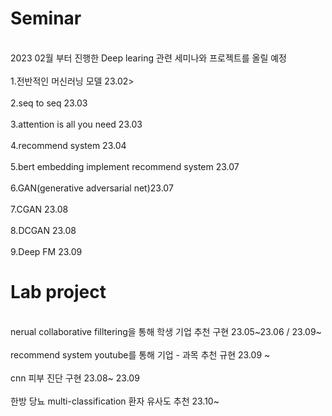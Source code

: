 <h1>Seminar</h1> 
<br>2023 02월 부터 진행한 Deep learing 관련 세미나와 프로젝트를 올릴 예정<br>
<br>1.전반적인 머신러닝 모델 23.02><br>
<br>2.seq to seq 23.03<br>
<br>3.attention is all you need 23.03<br>
<br>4.recommend system 23.04<br>
<br>5.bert embedding implement recommend system 23.07<br>
<br>6.GAN(generative adversarial net)23.07<br>
<br>7.CGAN 23.08 <br>
<br>8.DCGAN 23.08 <br>
<br>9.Deep FM 23.09 <br>


<h1>Lab project</h1>
<br>nerual collaborative filltering을 통해 학생 기업 추천 구현 23.05~23.06 / 23.09~<br>
<br> recommend system youtube를 통해 기업 - 과목 추천 규현 23.09 ~ <br>
<br>cnn 피부 진단 구현 23.08~ 23.09<br>
<br>한방 당뇨 multi-classification 환자 유사도 추천 23.10~ <br> 
